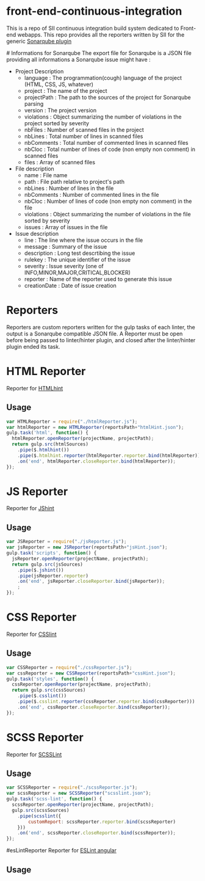 # front-end-continuous-integration
This is a repo of SII continuous integration build system dedicated to Front-end webapps. This repo provides all the reporters written by SII for the generic [Sonarqube plugin](https://github.com/groupe-sii/sonar-web-client-plugin)

# Informations for Sonarqube
The export file for Sonarqube is a JSON file providing all informations a Sonarqube issue might have :
* Project Description
  * language : The programmation(cough) language of the project (HTML, CSS, JS, whatever)
  * project : The name of the project
  * projectPath : The path to the sources of the project for Sonarqube parsing
  * version : The project version
  * violations : Object summarizing the number of violations in the project sorted by severity
  * nbFiles : Number of scanned files in the project
  * nbLines : Total number of lines in scanned files
  * nbComments : Total number of commented lines in scanned files
  * nbCloc : Total number of lines of code (non empty non comment) in scanned files
  * files : Array of scanned files
* File description
  * name : File name
  * path : File path relative to project's path
  * nbLines : Number of lines in the file
  * nbComments : Number of commented lines in the file
  * nbCloc : Number of lines of code (non empty non comment) in the file
  * violations : Object summarizing the number of violations in the file sorted by severity
  * issues : Array of issues in the file
* Issue description
  * line : The line where the issue occurs in the file
  * message : Summary of the issue
  * description : Long test descrtibing the issue
  * rulekey : The unique identifier of the issue
  * severity : Issue severity (one of INFO,MINOR,MAJOR,CRITICAL,BLOCKER)
  * reporter : Name of the reporter used to generate this issue
  * creationDate : Date of issue creation

# Reporters
Reporters are custom reporters written for the gulp tasks of each linter, the output is a Sonarqube compatible JSON file.
A Reporter must be open before being passed to linter/hinter plugin, and closed after the linter/hinter plugin ended its task.

# HTML Reporter
Reporter for [HTMLhint](http://htmlhint.com/)
## Usage
```Javascript
var HTMLReporter = require("./htmlReporter.js");
var htmlReporter = new HTMLReporter(reportsPath+"htmlHint.json");
gulp.task('html', function() {
  htmlReporter.openReporter(projectName, projectPath);
  return gulp.src(htmlSources)
    .pipe($.htmlhint()) 
    .pipe($.htmlhint.reporter(htmlReporter.reporter.bind(htmlReporter)))
    .on('end', htmlReporter.closeReporter.bind(htmlReporter));
});
```


# JS Reporter
Reporter for [JShint](http://jshint.com/)
## Usage
```Javascript
var JSReporter = require("./jsReporter.js");
var jsReporter = new JSReporter(reportsPath+"jsHint.json");
gulp.task('scripts', function() {
  jsReporter.openReporter(projectName, projectPath);
  return gulp.src(jsSources)
    .pipe($.jshint())
    .pipe(jsReporter.reporter)
    .on('end', jsReporter.closeReporter.bind(jsReporter));
    ;
});
```

# CSS Reporter
Reporter for [CSSlint](http://csslint.net/)
## Usage
```Javascript
var CSSReporter = require("./cssReporter.js");
var cssReporter = new CSSReporter(reportsPath+"cssHint.json");
gulp.task('styles', function() {
  cssReporter.openReporter(projectName, projectPath);
  return gulp.src(cssSources)
    .pipe($.csslint())
    .pipe($.csslint.reporter(cssReporter.reporter.bind(cssReporter)))
    .on('end', cssReporter.closeReporter.bind(cssReporter));
});
```

# SCSS Reporter
Reporter for [SCSSLint](https://github.com/brigade/scss-lint)
## Usage
```Javascript
var SCSSReporter = require("./scssReporter.js");
var scssReporter = new SCSSReporter("scsslint.json");
gulp.task('scss-lint', function() {
  scssReporter.openReporter(projectName, projectPath);
  gulp.src(scssSources)
    .pipe(scsslint({
        customReport: scssReporter.reporter.bind(scssReporter)
    }))
    .on('end', scssReporter.closeReporter.bind(scssReporter));
});
```

#esLintReporter
Reporter for [ESLint angular](https://github.com/Gillespie59/eslint-plugin-angular)
## Usage
